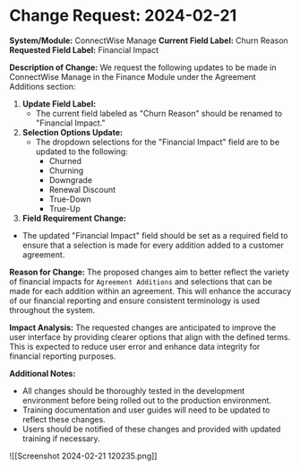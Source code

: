 # Change Request: 2024-02-21

**System/Module:** ConnectWise Manage 
**Current Field Label:** Churn Reason 
**Requested Field Label:** Financial Impact

**Description of Change:** We request the following updates to be made in ConnectWise Manage in the Finance Module under the Agreement Additions section:

1. **Update Field Label:**
    - The current field labeled as "Churn Reason" should be renamed to "Financial Impact."
2. **Selection Options Update:**
    - The dropdown selections for the "Financial Impact" field are to be updated to the following:
        - Churned
        - Churning
        - Downgrade
        - Renewal Discount
        - True-Down
        - True-Up
3. **Field Requirement Change:**
- The updated "Financial Impact" field should be set as a required field to ensure that a selection is made for every addition added to a customer agreement.

**Reason for Change:** The proposed changes aim to better reflect the variety of financial impacts for `Agreement Additions` and selections that can be made for each addition within an agreement. This will enhance the accuracy of our financial reporting and ensure consistent terminology is used throughout the system.

**Impact Analysis:** The requested changes are anticipated to improve the user interface by providing clearer options that align with the defined terms. This is expected to reduce user error and enhance data integrity for financial reporting purposes.

**Additional Notes:**

- All changes should be thoroughly tested in the development environment before being rolled out to the production environment.
- Training documentation and user guides will need to be updated to reflect these changes.
- Users should be notified of these changes and provided with updated training if necessary.

![[Screenshot 2024-02-21 120235.png]]

